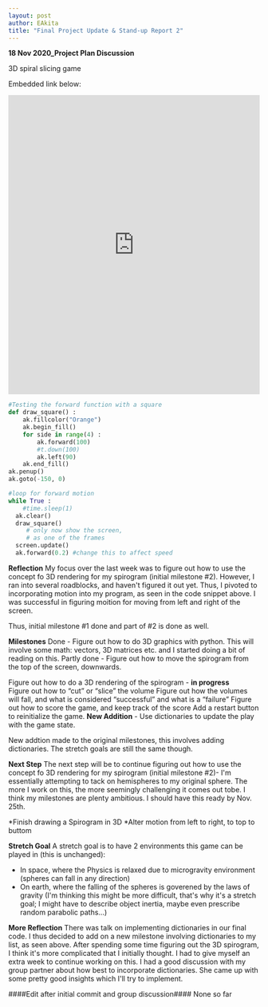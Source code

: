 ```yaml
---
layout: post
author: EAkita
title: "Final Project Update & Stand-up Report 2"
---
```


**18 Nov 2020_Project Plan Discussion**

3D spiral slicing game

Embedded link below: 

<iframe src="https://trinket.io/embed/python/7e117c361b" width="100%" height="600" frameborder="0" marginwidth="0" marginheight="0" allowfullscreen></iframe>


```python
#Testing the forward function with a square
def draw_square() :
    ak.fillcolor("Orange")
    ak.begin_fill()
    for side in range(4) :
        ak.forward(100)
        #t.down(100)
        ak.left(90)
    ak.end_fill()
ak.penup()
ak.goto(-150, 0)

#loop for forward motion
while True :
    #time.sleep(1)
  ak.clear()
  draw_square()
     # only now show the screen,
     # as one of the frames
  screen.update()         
  ak.forward(0.2) #change this to affect speed
```

**Reflection**
My focus over the last week was to figure out how to use the concept fo 3D rendering for my spirogram (initial milestone #2). However, I ran into several roadblocks, and haven't figured it out yet. Thus, I pivoted to incorporating motion into my program, as seen in the code snippet above. I was successful in figuring moition for moving from left and right of the screen. 

Thus, initial milestone #1 done and part of #2 is done as well. 

**Milestones**
Done - Figure out how to do 3D graphics with python. This will involve some math: vectors, 3D matrices etc. and I started doing a bit of reading on this.
Partly done - Figure out how to move the spirogram from the top of the screen, downwards. 

   Figure out how to do a 3D rendering of the spirogram - **in progress**  
   Figure out how to “cut” or “slice” the volume
   Figure out how the volumes will fall, and what is considered “successful” and what is a “failure”
   Figure out how to score the game, and keep track of the score
   Add a restart button to reinitialize the game.
   **New Addition** - Use dictionaries to update the play with the game state. 

New addtion made to the original milestones, this involves adding dictionaries. The stretch goals are still the same though. 

**Next Step**
The next step will be to continue figuring out how to use the concept fo 3D rendering for my spirogram (initial milestone #2)- I'm essentially attempting to tack on hemispheres to my original sphere. The more I work on this, the more seemingly challenging it comes out tobe. I think my milestones are plenty ambitious. I should have this ready by Nov. 25th. 

*Finish drawing a Spirogram in 3D
*Alter motion from left to right, to top to buttom 

**Stretch Goal**
A stretch goal is to have 2 environments this game can be played in (this is unchanged):
* In space, where the Physics is relaxed due to microgravity environment (spheres can fall in any direction)
* On earth, where the falling of the spheres is goverened by the laws of gravity (I'm thinking this might be more difficult, that's why it's a stretch goal; I might have to describe object inertia, maybe even prescribe random parabolic paths...)

**More Reflection** 
There was talk on implementing dictionaries in our final code. I thus decided to add on a new milestone involving dictionaries to my list, as seen above. After spending some time figuring out the 3D spirogram, I think it's more complicated that I initially thought. I had to give myself an extra week to continue working on this. I had a good discussion with my group partner about how best to incorporate dictionaries. She came up with some pretty good insights which I'll try to implement. 


####Edit after initial commit and group discussion####
None so far

